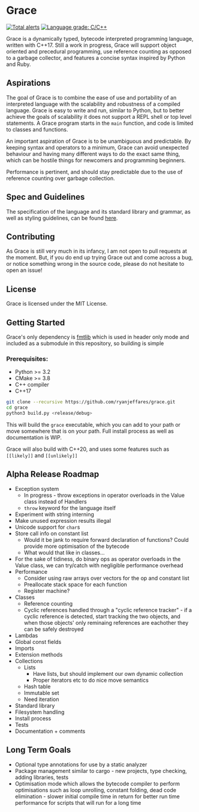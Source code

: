 # Grace

[![Total alerts](https://img.shields.io/lgtm/alerts/g/ryanjeffares/grace.svg?logo=lgtm&logoWidth=18)](https://lgtm.com/projects/g/ryanjeffares/grace/alerts/) [![Language grade: C/C++](https://img.shields.io/lgtm/grade/cpp/g/ryanjeffares/grace.svg?logo=lgtm&logoWidth=18)](https://lgtm.com/projects/g/ryanjeffares/grace/context:cpp)

Grace is a dynamically typed, bytecode interpreted programming language, written with C++17. Still a work in progress, Grace will support object oriented and precedural programming, use reference counting as opposed to a garbage collector, and features a concise syntax inspired by Python and Ruby.

## Aspirations

The goal of Grace is to combine the ease of use and portability of an interpreted language with the scalability and robustness of a compiled language. Grace is easy to write and run, similar to Python, but to better achieve the goals of scalability it does not support a REPL shell or top level statements. A Grace program starts in the `main` function, and code is limited to classes and functions.

An important aspiration of Grace is to be unambiguous and predictable. By keeping syntax and operators to a minimum, Grace can avoid unexpected behaviour and having many different ways to do the exact same thing, which can be hostile things for newcomers and programming beginners.

Performance is pertinent, and should stay predictable due to the use of reference counting over garbage collection.

## Spec and Guidelines

The specification of the language and its standard library and grammar, as well as styling guidelines, can be found [here](https://github.com/ryanjeffares/gracelang).

## Contributing

As Grace is still very much in its infancy, I am not open to pull requests at the moment. But, if you do end up trying Grace out and come across a bug, or notice something wrong in the source code, please do not hesitate to open an issue!

## License

Grace is licensed under the MIT License.

## Getting Started 

Grace's only dependency is [fmtlib](https://github.com/fmtlib/fmt) which is used in header only mode and included as a submodule in this repository, so building is simple

### Prerequisites:
* Python >= 3.2
* CMake >= 3.8
* C++ compiler
* C++17

```bash
git clone --recursive https://github.com/ryanjeffares/grace.git 
cd grace 
python3 build.py <release/debug>
```

This will build the `grace` executable, which you can add to your path or move somewhere that is on your path. Full install process as well as documentation is WIP.

Grace will also build with C++20, and uses some features such as `[[likely]]` and `[[unlikely]]`

## Alpha Release Roadmap
* Exception system
  * In progress - throw exceptions in operator overloads in the Value class instead of Handlers
  * `throw` keyword for the language itself
* Experiment with string interning
* Make unused expression results illegal 
* Unicode support for `char`s 
* Store call info on constant list
  * Would it be jank to require forward declaration of functions? Could provide more optimisation of the bytecode
  * What would that like in classes...
* For the sake of tidiness, do binary ops as operator overloads in the Value class, we can try/catch with negligible performance overhead
* Performance
  * Consider using raw arrays over vectors for the op and constant list
  * Preallocate stack space for each function
  * Register machine?
* Classes
  * Reference counting
  * Cyclic references handled through a "cyclic reference tracker" - if a cyclic reference is detected, start tracking the two objects, and when those objects' only reminaing references are eachother they can be safely destroyed 
* Lambdas 
* Global const fields 
* Imports 
* Extension methods
* Collections
  * Lists 
    * Have lists, but should implement our own dynamic collection
    * Proper iterators etc to do nice move semantics
  * Hash table 
  * Immutable set 
  * Need iteration
* Standard library
* Filesystem handling
* Install process 
* Tests 
* Documentation + comments 

## Long Term Goals 
* Optional type annotations for use by a static analyzer
* Package management similar to cargo - new projects, type checking, adding libraries, tests
* Optimisation mode which allows the bytecode compiler to perform optimisations such as loop unrolling, constant folding, dead code elimination - slower initial compile time in return for better run time performance for scripts that will run for a long time

